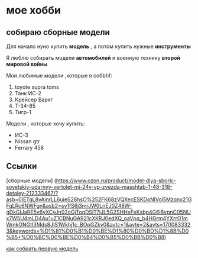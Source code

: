 # мое хобби 

## собираю сборные модели 

Для начало нуно купить **модель** , а потом купить нужные **инструменты**

Я люблю собирать модели **автомобилей** и военную  технику **второй мировой войны**

Мои любимые модели ,которые я собbhf:

1. toyote supra toms
2. Танк ИС-2
3. Крейсер Варяг
4. Т-34-85
5. Тигр-1

Модели , которые хочу купить:

* ИС-3
* Nissan gtr
* Ferrary 458

## Ссылки
[сборные модели] (https://www.ozon.ru/product/model-dlya-sborki-sovetskiy-udarnyy-vertolet-mi-24v-vp-zvezda-masshtab-1-48-318-detaley-212333467/?asb=0IETgL8vAinrLL6uieS28hsO%252FK68zVQXecESKDoNlVol5Mzqnx21GFqLRc6NWFgn&asb2=sv1fS6j3mrJW0LnEJ0Z48W-gDkGIJaRE5v6yXCyJn02oGjToqDSlT7jJL5G2SHHeFeKsbp4G6l8vpnC05NUx7W5U4mLD4Au1uZ1CBNuGA921cXKRJ0edXQ_oaVpq_b4HGrm4YXrrO1mWmkONGtI3Mds8JIS1Wkhj1c_BOpGZkv0&avtc=1&avte=2&avts=1700833323&keywords=%D1%81%D0%B1%D0%BE%D1%80%D0%BD%D1%8B%D0%B5+%D0%BC%D0%BE%D0%B4%D0%B5%D0%BB%D0%B8)

[как собрать первую модель](https://arma-models.ru/stati/azi-sborki-dlya-nachinayushih/moya-pervaya-model-s-chego-nachat/)


  
